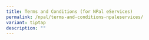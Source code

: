 ```yaml
---
title: Terms and Conditions (for NPal eServices)
permalink: /npal/terms-and-conditions-npaleservices/
variant: tiptap
description: ""
---
```

